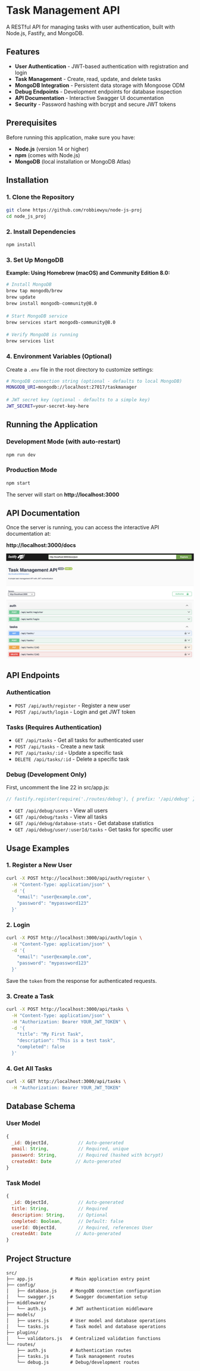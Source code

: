 # Task Management API

A RESTful API for managing tasks with user authentication, built with Node.js, Fastify, and MongoDB.

## Features

- **User Authentication** - JWT-based authentication with registration and login
- **Task Management** - Create, read, update, and delete tasks
- **MongoDB Integration** - Persistent data storage with Mongoose ODM
- **Debug Endpoints** - Development endpoints for database inspection
- **API Documentation** - Interactive Swagger UI documentation
- **Security** - Password hashing with bcrypt and secure JWT tokens

## Prerequisites

Before running this application, make sure you have:

- **Node.js** (version 14 or higher)
- **npm** (comes with Node.js)
- **MongoDB** (local installation or MongoDB Atlas)

## Installation

### 1. Clone the Repository

```bash
git clone https://github.com/robbiewyu/node-js-proj
cd node_js_proj
```

### 2. Install Dependencies

```bash
npm install
```

### 3. Set Up MongoDB

**Example: Using Homebrew (macOS) and Community Edition 8.0:**
```bash
# Install MongoDB
brew tap mongodb/brew
brew update
brew install mongodb-community@8.0

# Start MongoDB service
brew services start mongodb-community@8.0

# Verify MongoDB is running
brew services list
```


### 4. Environment Variables (Optional)

Create a `.env` file in the root directory to customize settings:

```bash
# MongoDB connection string (optional - defaults to local MongoDB)
MONGODB_URI=mongodb://localhost:27017/taskmanager

# JWT secret key (optional - defaults to a simple key)
JWT_SECRET=your-secret-key-here
```

## Running the Application

### Development Mode (with auto-restart)

```bash
npm run dev
```

### Production Mode

```bash
npm start
```

The server will start on **http://localhost:3000**

## API Documentation

Once the server is running, you can access the interactive API documentation at:

**http://localhost:3000/docs**

![Swagger UI Documentation](assets/example_swagger_ui.png)

## API Endpoints

### Authentication

- `POST /api/auth/register` - Register a new user
- `POST /api/auth/login` - Login and get JWT token

### Tasks (Requires Authentication)

- `GET /api/tasks` - Get all tasks for authenticated user
- `POST /api/tasks` - Create a new task
- `PUT /api/tasks/:id` - Update a specific task
- `DELETE /api/tasks/:id` - Delete a specific task

### Debug (Development Only)

First, uncomment the line 22 in src/app.js:

```js
// fastify.register(require('./routes/debug'), { prefix: '/api/debug' });
```

- `GET /api/debug/users` - View all users
- `GET /api/debug/tasks` - View all tasks
- `GET /api/debug/database-stats` - Get database statistics
- `GET /api/debug/user/:userId/tasks` - Get tasks for specific user

## Usage Examples

### 1. Register a New User

```bash
curl -X POST http://localhost:3000/api/auth/register \
  -H "Content-Type: application/json" \
  -d '{
    "email": "user@example.com",
    "password": "mypassword123"
  }'
```

### 2. Login

```bash
curl -X POST http://localhost:3000/api/auth/login \
  -H "Content-Type: application/json" \
  -d '{
    "email": "user@example.com", 
    "password": "mypassword123"
  }'
```

Save the `token` from the response for authenticated requests.

### 3. Create a Task

```bash
curl -X POST http://localhost:3000/api/tasks \
  -H "Content-Type: application/json" \
  -H "Authorization: Bearer YOUR_JWT_TOKEN" \
  -d '{
    "title": "My First Task",
    "description": "This is a test task",
    "completed": false
  }'
```

### 4. Get All Tasks

```bash
curl -X GET http://localhost:3000/api/tasks \
  -H "Authorization: Bearer YOUR_JWT_TOKEN"
```

## Database Schema

### User Model
```javascript
{
  _id: ObjectId,           // Auto-generated
  email: String,           // Required, unique
  password: String,        // Required (hashed with bcrypt)
  createdAt: Date         // Auto-generated
}
```

### Task Model
```javascript
{
  _id: ObjectId,           // Auto-generated
  title: String,           // Required
  description: String,     // Optional
  completed: Boolean,      // Default: false
  userId: ObjectId,        // Required, references User
  createdAt: Date         // Auto-generated
}
```

## Project Structure

```
src/
├── app.js              # Main application entry point
├── config/
│   ├── database.js     # MongoDB connection configuration
│   └── swagger.js      # Swagger documentation setup
├── middleware/
│   └── auth.js         # JWT authentication middleware
├── models/
│   ├── users.js        # User model and database operations
│   └── tasks.js        # Task model and database operations
├── plugins/
│   └── validators.js   # Centralized validation functions
└── routes/
    ├── auth.js         # Authentication routes
    ├── tasks.js        # Task management routes
    └── debug.js        # Debug/development routes
```
